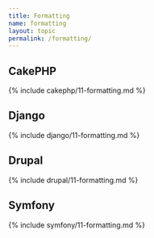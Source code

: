 ```yaml
---
title: Formatting
name: formatting
layout: topic
permalink: /formatting/
---
```

## CakePHP
{% include cakephp/11-formatting.md %}

## Django
{% include django/11-formatting.md %}

## Drupal
{% include drupal/11-formatting.md %}

## Symfony
{% include symfony/11-formatting.md %}
